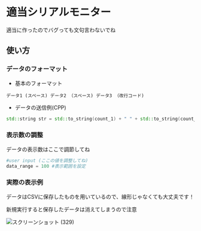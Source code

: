 # 適当シリアルモニター

適当に作ったのでバグっても文句言わないでね

## 使い方

### データのフォーマット

- 基本のフォーマット
```
データ1 (スペース) データ2 （スペース) データ3 （改行コード)
```

- データの送信例(CPP)

```cpp
std::string str = std::to_string(count_1) + " " + std::to_string(count_2) + " " +std::to_string(count_3) + "\n";
```

### 表示数の調整

データの表示数はここで調節してね

```py
#user input (ここの値を調整してね)
data_range = 100 #表示範囲を設定
```

### 実際の表示例

データはCSVに保存したものを用いているので、線形じゃなくても大丈夫です！

新規実行すると保存したデータは消えてしまうので注意

![スクリーンショット (329)](https://github.com/user-attachments/assets/c8cec5a3-a51e-43d2-afcc-bafe3b17cc4b)

